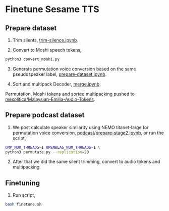 # Finetune Sesame TTS

## Prepare dataset

1. Trim silents, [trim-silence.ipynb](trim-silence.ipynb).

2. Convert to Moshi speech tokens,

```bash
python3 convert_moshi.py
```

3. Generate permutation voice conversion based on the same pseudospeaker label, [prepare-dataset.ipynb](prepare-dataset.ipynb).

4. Sort and multipack Decoder, [merge.ipynb](merge.ipynb).

Permutation, Moshi tokens and sorted multipacking pushed to [mesolitica/Malaysian-Emilia-Audio-Tokens](https://huggingface.co/datasets/mesolitica/Malaysian-Emilia-Audio-Tokens).

## Prepare podcast dataset

1. We post calculate speaker similarity using NEMO titanet-large for permutation voice conversion, [podcast/prepare-stage2.ipynb](podcast/prepare-stage2.ipynb), or run the script,

```bash
OMP_NUM_THREADS=1 OPENBLAS_NUM_THREADS=1 \
python3 permutate.py --replication=20
```

2. After that we did the same silent trimming, convert to audio tokens and multipacking.

## Finetuning

1. Run script,

```bash
bash finetune.sh
```